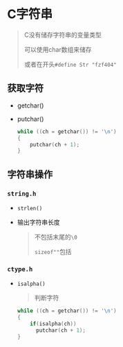 <!-- 
title: 02-C字符串
sort: 
--> 
# C字符串

> C没有储存字符串的变量类型
>
> 可以使用char数组来储存
>
> 或者在开头`#define Str "fzf404"`


## 获取字符

- getchar()

- putchar()

  ```c
  while ((ch = getchar()) != '\n')
  {
      putchar(ch + 1);
  }
  ```

## 字符串操作

### `string.h`

- `strlen()`

- 输出字符串长度

  > 不包括末尾的`\0`
  >
  > `sizeof""`包括


### `ctype.h`

- `isalpha()`

  > 判断字符

  ```c
  while ((ch = getchar()) != '\n')
  {
      if(isalpha(ch))
      	putchar(ch + 1);
  }
  ```

  